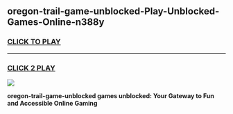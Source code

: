 
## oregon-trail-game-unblocked-Play-Unblocked-Games-Online-n388y
<h3>
<a href="https://premium76.site?title=oregon-trail-game-unblocked&ref=25A">CLICK TO PLAY</a></h3>
<hr>

<h3>
<a href="https://premium76.site?title=oregon-trail-game-unblocked&ref=25A">CLICK 2 PLAY</a>
  
</h3>

<a href="https://premium76.site?title=oregon-trail-game-unblocked&ref=25A"><img src="https://clearcache.store/games.png"></a>


**oregon-trail-game-unblocked games unblocked: Your Gateway to Fun and Accessible Online Gaming**
